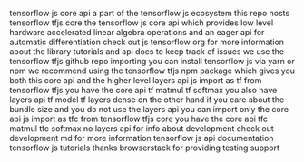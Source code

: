 tensorflow js core api a part of the tensorflow js ecosystem this repo hosts tensorflow tfjs core the tensorflow js core api which provides low level hardware accelerated linear algebra operations and an eager api for automatic differentiation check out js tensorflow org for more information about the library tutorials and api docs to keep track of issues we use the tensorflow tfjs github repo importing you can install tensorflow js via yarn or npm we recommend using the tensorflow tfjs npm package which gives you both this core api and the higher level layers api js import as tf from tensorflow tfjs you have the core api tf matmul tf softmax you also have layers api tf model tf layers dense on the other hand if you care about the bundle size and you do not use the layers api you can import only the core api js import as tfc from tensorflow tfjs core you have the core api tfc matmul tfc softmax no layers api for info about development check out development md for more information tensorflow js api documentation tensorflow js tutorials thanks browserstack for providing testing support